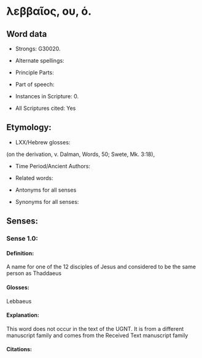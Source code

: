 # λεββαῖος, ου, ὁ.

<!-- Status: S3=Needs2ndReview -->
<!-- Lexica used for edits:BDAG LN  -->

## Word data

* Strongs: G30020.

* Alternate spellings:



* Principle Parts: 


* Part of speech: 


* Instances in Scripture: 0.

* All Scriptures cited: Yes

## Etymology: 


* LXX/Hebrew glosses: 

(on the derivation, v. Dalman, Words, 50; Swete, Mk. 3:18),

* Time Period/Ancient Authors: 


* Related words: 

* Antonyms for all senses

* Synonyms for all senses: 


## Senses: 


### Sense  1.0: 

#### Definition: 

A name for one of the 12 disciples of Jesus and considered to be the same person as Thaddaeus

#### Glosses: 

Lebbaeus 

#### Explanation: 

This word does not occur in the text of the UGNT. It is from a different manuscript family and comes from the Received Text manuscript family

#### Citations: 

